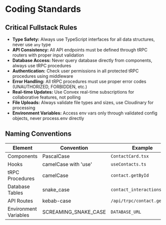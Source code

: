 # Coding Standards

## Critical Fullstack Rules

- **Type Safety:** Always use TypeScript interfaces for all data structures, never use `any` type
- **API Consistency:** All API endpoints must be defined through tRPC routers with proper input validation
- **Database Access:** Never query database directly from components, always use tRPC procedures
- **Authentication:** Check user permissions in all protected tRPC procedures using middleware
- **Error Handling:** All tRPC procedures must use proper error codes (UNAUTHORIZED, FORBIDDEN, etc.)
- **Real-time Updates:** Use Convex real-time subscriptions for collaborative features, not polling
- **File Uploads:** Always validate file types and sizes, use Cloudinary for processing
- **Environment Variables:** Access env vars only through validated config objects, never process.env directly

## Naming Conventions

| Element | Convention | Example |
|---------|-----------|---------|
| Components | PascalCase | `ContactCard.tsx` |
| Hooks | camelCase with 'use' | `useContacts.ts` |
| tRPC Procedures | camelCase | `contact.getById` |
| Database Tables | snake_case | `contact_interactions` |
| API Routes | kebab-case | `/api/trpc/contact.getById` |
| Environment Variables | SCREAMING_SNAKE_CASE | `DATABASE_URL` |
